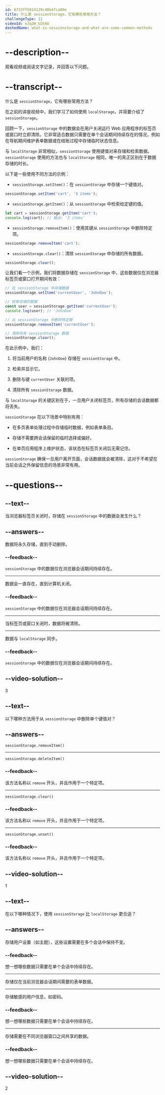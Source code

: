 ```yaml
---
id: 6733ff5814129c48b4fca88e
title: 什么是 sessionStorage，它有哪些常用方法？
challengeType: 11
videoId: eJq2W_U2hAU
dashedName: what-is-sessionstorage-and-what-are-some-common-methods
---
```


# --description--

观看视频或阅读文字记录，并回答以下问题。

# --transcript--

什么是 `sessionStorage`，它有哪些常用方法？

在之前的讲座视频中，我们学习了如何使用 `localStorage`，并简要介绍了 `sessionStorage`。

回顾一下，`sessionStorage` 中的数据会在用户关闭运行 Web 应用程序的标签页或窗口时立即清除。它非常适合数据只需要在单个会话期间持续存在的情况，例如在导航期间维护表单数据或在结账过程中存储临时状态信息。

与 `localStorage` 非常相似，`sessionStorage` 使用键值对来存储和检索数据。`sessionStorage` 使用的方法也与 `localStorage` 相同，唯一的真正区别在于数据存储的时长。

以下是一些使用不同方法的示例：

- `sessionStorage.setItem()`：在 `sessionStorage` 中存储一个键值对。

```js
sessionStorage.setItem('cart', '3 items');
```

- `sessionStorage.getItem()`：从 `sessionStorage` 中检索给定键的值。

```js
let cart = sessionStorage.getItem('cart');
console.log(cart); // 输出: '3 items'
```

- `sessionStorage.removeItem()`：使用其键从 `sessionStorage` 中删除特定项。

```js
sessionStorage.removeItem('cart');
```

- `sessionStorage.clear()`：清除 `sessionStorage` 中存储的所有数据。

```js
sessionStorage.clear();
```

让我们看一个示例，我们将数据存储在 `sessionStorage` 中，这些数据仅在浏览器标签页或窗口打开期间有效：

```js
// 在 sessionStorage 中存储数据
sessionStorage.setItem('currentUser', 'JohnDoe');

// 检索存储的数据
const user = sessionStorage.getItem('currentUser');
console.log(user); // 'JohnDoe'

// 从 sessionStorage 中删除特定键
sessionStorage.removeItem('currentUser');

// 清除所有 sessionStorage 数据
sessionStorage.clear();
```

在此示例中，我们：

1. 将当前用户的名称 (`JohnDoe`) 存储在 `sessionStorage` 中。

2. 检索并显示它。

3. 删除与键 `currentUser` 关联的项。

4. 清除所有 `sessionStorage` 数据。

与 `localStorage` 的关键区别在于，一旦用户关闭标签页，所有存储的会话数据都将丢失。

`sessionStorage` 在以下场景中特别有用：

- 在多页表单处理过程中存储临时数据，例如表单条目。

- 存储不需要跨会话保留的临时选择或偏好。

- 在单页应用程序上维护状态，该状态在标签页关闭后无需记住。

`sessionStorage` 确保一旦用户离开页面，会话数据就会被清除，这对于不希望在当前会话之外保留信息的场景非常有用。

# --questions--

## --text--

当浏览器标签页关闭时，存储在 `sessionStorage` 中的数据会发生什么？

## --answers--

数据将永久存储，直到手动删除。

### --feedback--

`sessionStorage` 中的数据仅在浏览器会话期间持续存在。

---

数据会一直存在，直到计算机关闭。

### --feedback--

`sessionStorage` 中的数据仅在浏览器会话期间持续存在。

---

当标签页或窗口关闭时，数据将被清除。

---

数据与 `localStorage` 同步。

### --feedback--

`sessionStorage` 中的数据仅在浏览器会话期间持续存在。

## --video-solution--

3

## --text--

以下哪种方法用于从 `sessionStorage` 中删除单个键值对？

## --answers--

`sessionStorage.removeItem()`

---

`sessionStorage.deleteItem()`

### --feedback--

该方法名称以 `remove` 开头，并且作用于一个特定项。

---

`sessionStorage.clear()`

### --feedback--

该方法名称以 `remove` 开头，并且作用于一个特定项。

---

`sessionStorage.unset()`

### --feedback--

该方法名称以 `remove` 开头，并且作用于一个特定项。

## --video-solution--

1

## --text--

在以下哪种情况下，使用 `sessionStorage` 比 `localStorage` 更合适？

## --answers--

存储用户设置（如主题），这些设置需要在多个会话中保持不变。

### --feedback--

想一想哪些数据只需要在单个会话中持续存在。

---

存储仅在当前浏览器会话期间需要的表单数据。

---

存储敏感的用户信息，如密码。

### --feedback--

想一想哪些数据只需要在单个会话中持续存在。

---

存储需要在不同浏览器窗口之间共享的数据。

### --feedback--

想一想哪些数据只需要在单个会话中持续存在。

## --video-solution--

2
